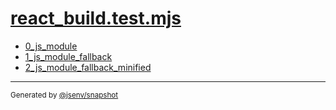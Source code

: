 # [react_build.test.mjs](../react_build.test.mjs)


- [0_js_module](0_js_module/0_js_module.md)
- [1_js_module_fallback](1_js_module_fallback/1_js_module_fallback.md)
- [2_js_module_fallback_minified](2_js_module_fallback_minified/2_js_module_fallback_minified.md)

---

<sub>
  Generated by <a href="https://github.com/jsenv/core/tree/main/packages/tooling/snapshot">@jsenv/snapshot</a>
</sub>

